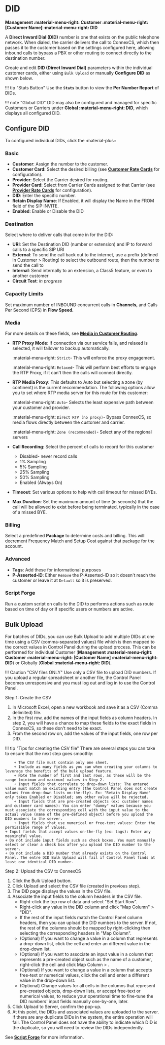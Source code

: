 # DID
**Management :material-menu-right: Customer :material-menu-right: [Customer Name] :material-menu-right: DID**

A **Direct Inward Dial (DID)** number is one that exists on the public telephone network. When dialed, the carrier delivers the call to ConnexCS, which then passes it to the customer based on the settings configured here, allowing inbound calls to bypass a PBX or other routing to connect directly to the destination number. 

Create and edit **DID (Direct Inward Dial)** parameters within the individual customer cards, either using `Bulk Upload` or manually **Configure DID** as shown below. 

!!! tip "Stats Button"
    Use the **`Stats`** button to view the **Per Number Report** of DIDs.
    
!!! note "Global DID"
    DID may also be configured and managed for specific Customers or Carriers under **Global :material-menu-right: DID**, which displays all configured DID.
    


## Configure DID
To configured individual DIDs, click the :material-plus::

### Basic
+ **Customer**: Assign the number to the customer.
+ **Customer Card**: Select the desired billing (see [**Customer Rate Cards**](https://docs.connexcs.com/customer-ratecard/) for configuration).
+ **Provider**: Select the Carrier desired for routing.
+ **Provider Card**: Select from Carrier Cards assigned to that Carrier (see [**Provider Rate Cards**](https://docs.connexcs.com/provider-ratecard/) for configuration).
+ **DID**: Enter the specific number. 
+ **Retain Display Name**: If Enabled, it will display the Name in the FROM field of the SIP INVITE. 
+ **Enabled**: Enable or Disable the DID

### Destination
Select where to deliver calls that come in for the DID:

+ **URI**: Set the Destination DID (number or extension) and IP to forward calls to a specific SIP URI
+ **External**: To send the call back out to the internet, use a prefix (defined in Customer > Routing) to select the outbound route, then the number to send the call to
+ **Internal**: Send internally to an extension, a Class5 feature, or even to another customer
+ **Circuit Test**: *in progress*


### Capacity Limits
Set maximum number of INBOUND concurrent calls in **Channels**, and Calls Per Second (CPS) in **Flow Speed**. 

### Media
For more details on these fields, see [**Media in Customer Routing**](https://docs.connexcs.com/customer/routing/#media). 

+ **RTP Proxy Mode**: If connection via our service fails, and relaxed is selected, it will failover to backup automatically.
    
    :material-menu-right: `Strict`- This will enforce the proxy engagement. 
    
    :material-menu-right: `Relaxed`- This will perform best efforts to engage the RTP Proxy, if it can't then the calls will connect directly.

+  **RTP Media Proxy**: This defaults to Auto but selecting a zone (by continent) is the current recommendation. The following options allow you to set where RTP media server for this route for this customer:
    
    :material-menu-right: `Auto`- Selects the least expensive path between your customer and provider.
    
    :material-menu-right: `Direct RTP (no proxy)`- Bypass ConnexCS, so media flows directly between the customer and carrier. 
    
    :material-menu-right: `Zone (recommended)`- Select any of the regional servers

+ **Call Recording**: Select the percent of calls to record for this customer
    + Disabled- never record calls
    + 1% Sampling
    + 5% Sampling
    + 25% Sampling
    + 50% Sampling
    + Enabled (Always On)
+ **Timeout**: Set various options to help with call timeout for missed BYEs.
+ **Max Duration**: Set the maximum amount of time (in seconds) that the call will be allowed to exist before being terminated, typically in the case of a missed BYE.

### Billing
Select a predefined **Package** to determine costs and billing. This will decrement Frequency Match and Setup Cost against that package for the account. 

### Advanced

+ **Tags**: Add these for informational purposes
+ **P-Asserted-ID**: Either `Remove` the P-Asserted-ID so it doesn't reach the customer or leave it at `Default` so it is preserved. 

### Script Forge
Run a custom script on calls to the DID to performs actions such as route based on time of day or if specific users or numbers are active.

## Bulk Upload
For batches of DIDs, you can use Bulk Upload to add multiple DIDs at one time using a CSV (comma-separated values) file which is then mapped to the correct values in Control Panel during the upload process. This can be performed for individual Customer (**Management :material-menu-right: Customer :material-menu-right: [Customer Name] :material-menu-right: DID**) or Globally (**Global :material-menu-right: DID**).  

!!! Caution "CSV files ONLY"
    Use only a CSV file to upload DID numbers. If you upload a regular spreadsheet or another file, the Control Panel becomes unresponsive and you must log out and log in to use the Control Panel. 

Step 1: Create the CSV

1. In Microsoft Excel, open a new workbook and save it as a CSV (Comma delimited) file. 
2. In the first row, add the names of the input fields as column headers. In step 2, you will have a chance to map these fields to the exact fields in ConnexCS, so these don't need to be exact.
3. From the second row on, add the values of the input fields, one row per DID.

!!! tip "Tips for creating the CSV file"
    There are several steps you can take to ensure that the next step goes smoothly:
    
        + The CSV file must contain only one sheet.
        + Include as many fields as you can when creating your columns to leverage the benefits of the bulk upload feature. 
        + Note the number of first and last rows, as these will be the range (minimum and maximum) values in Step 2. 
        + Input fields that correlate to drop-down lists: The entered value must match an existing entry (the Control Panel does not create values from drop-down lists on-the-fly). Ex: "Retain Display Name" only takes Enabled or Disabled; any other value will be rejected. 
        + Input fields that are pre-created objects (ex: customer names and customer card names): You can enter "dummy" values because you must associate the corresponding cell with the input value to the actual value (name of the pre-defined object) before you upload the DID numbers to the server.
        + Input fields that use numerical or free-text values: Enter the permissible range of values.
	+ Input fields that accept values on-the-fly (ex: tags): Enter any meaningful value.
	+ Do not include input fields such as check boxes. You must manually select or clear a check box after you upload the DID number to the server.
	+ Do not include a DID number that already exists on the Control Panel. The entre DID Bulk Upload will fail if Control Panel finds at least one identical DID number.

Step 2: Upload the CSV to ConnexCS

1. Click the Bulk Upload button.
2. Click Upload and select the CSV file (created in previous step).
3. The DID page displays the values in the CSV file.
4. Associate the input fields to the column headers in the CSV file.
    + Right-click the top row of data and select "Set Start Row".
    + Right-click any value in the DID column and click "Map Column" > "DID".
    + If the rest of the input fields match the Control Panel column headers, then you can upload the DID numbers to the server. If not, the rest of the columns should be mapped by right-clicking then selecting the corresponding headers in "Map Column". 
    + (Optional) If you want to change a value in a column that represents a drop-down list, click the cell and enter an different value in the drop-down list. 
    + (Optional) If you want to associate an input value in a column that represents a pre-created object such as the name of a customer, right-click the cell and click Map Column > <name of the input field>.
    + (Optional) If you want to change a value in a column that accepts free-text or numerical values, click the cell and enter a different value in the drop-down list. 
    + (Optional) Change values for all cells in the columns that represent pre-created objects, drop-down lists, or accept free-text or numerical values, to reduce your operational time to fine-tune the DID numbers' input fields manually one-by-one, later.
7. Click Upload to Server, confirm the pop-up.
8. At this point, the DIDs and associated values are uploaded to the server. If there are any duplicate DIDs in the system, the entire operation will fail. The Control Panel does not have the ability to indicate which DID is the duplicate, so you will need to review the DIDs independently. 


See [**Script Forge**](https://docs.connexcs.com/developers/scriptforge/) for more information. 


